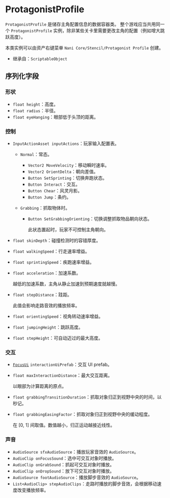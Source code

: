 # ProtagonistProfile

`ProtagonistProfile` 是储存主角配置信息的数据容器类。
整个游戏应当共用同一个 `ProtagonistProfile` 实例，除非某些关卡里需要更改主角的配置（例如增大跳跃高度）。

本类实例可以由资产右键菜单 `Nani Core/Stencil/Protagonist Profile` 创建。

- 继承自：`ScriptableObject`

## 序列化字段

### 形状

- `float height`：高度。
- `float radius`：半径。
- `float eyeHanging`：眼部低于头顶的距离。

### 控制

- `InputActionAsset inputActions`：玩家输入配置表。
	- `Normal`：常态。

		- `Vector2 MoveVelocity`：移动瞬时速率。
		- `Vector2 OrientDelta`：朝向差值。
		- `Button SetSprinting`：切换奔跑状态。
		- `Button Interact`：交互。
		- `Button Chear`：风灵月影。
		- `Button Jump`：条约。
		
	- `Grabbing`：抓取物体时。
	
		- `Button SetGrabbingOrienting`：切换调整抓取物品朝向状态。

			此状态置起时，玩家不可控制主角朝向。

- `float skinDepth`：碰撞检测时的容错厚度。
- `float walkingSpeed`：行走速率增益。
- `float sprintingSpeed`：疾跑速率增益。
- `float acceleration`：加速系数。

	越低的加速系数，主角从静止加速到预期速度就越慢。

- `float stepDistance`：跬距。

	此值会影响走路音效的播放频率。

- `float orientingSpeed`：视角转动速率增益。
- `float jumpingHeight`：跳跃高度。
- `float stepHeight`：可自动迈过的最大高度。

### 交互

- [`FocusUi`](FocusUi.md) `interactionUiPrefab`：交互 UI prefab。
- `float maxInteractionDistance`：最大交互距离。

	以眼部为计算距离的原点。

- `float grabbingTransitionDuration`：抓取对象归正到视野中央的时间，以秒记。
- `float grabbingEasingFactor`：抓取对象归正到视野中央的缓动程度。

	在 \[0, 1\] 间取值。数值越小，归正运动越接近线性。

### 声音

- `AudioSource sfxAudioSource`：播放玩家音效的 `AudioSource`。
- `AudioClip onFocusSound`：选中可交互对象时播放。
- `AudioClip onGrabSound`：抓起可交互对象时播放。
- `AudioClip onDropSound`：放下可交互对象时播放。
- `AudioSource footAudioSource`：播放脚步音效的 `AudioSource`。
- `List<AudioClip> stepAudioClips`：走路时播放的脚步音效，会根据移动速度改变播放频率。